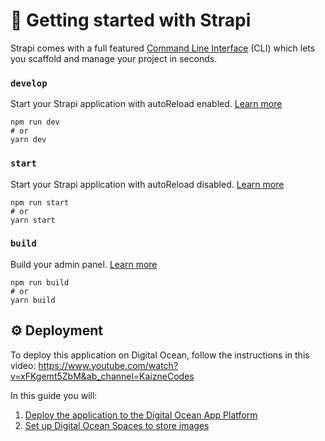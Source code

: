 # 🚀 Getting started with Strapi

Strapi comes with a full featured [Command Line Interface](https://docs.strapi.io/dev-docs/cli) (CLI) which lets you scaffold and manage your project in seconds.

### `develop`

Start your Strapi application with autoReload enabled. [Learn more](https://docs.strapi.io/dev-docs/cli#strapi-develop)

```
npm run dev
# or
yarn dev
```

### `start`

Start your Strapi application with autoReload disabled. [Learn more](https://docs.strapi.io/dev-docs/cli#strapi-start)

```
npm run start
# or
yarn start
```

### `build`

Build your admin panel. [Learn more](https://docs.strapi.io/dev-docs/cli#strapi-build)

```
npm run build
# or
yarn build
```

## ⚙️ Deployment

To deploy this application on Digital Ocean, follow the instructions in this video: https://www.youtube.com/watch?v=xFKgemt5ZbM&ab_channel=KaizneCodes

In this guide you will:

1. [Deploy the application to the Digital Ocean App Platform](https://docs.strapi.io/dev-docs/deployment/digitalocean-app-platform)
2. [Set up Digital Ocean Spaces to store images](https://www.npmjs.com/package/strapi-provider-upload-do)
